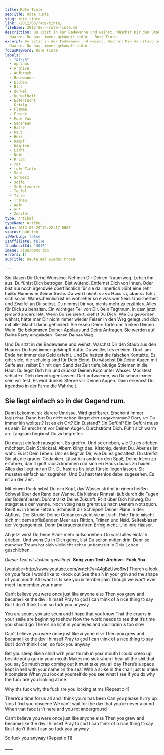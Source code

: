 ```yaml
---
title: Rote Tinte
seoTitle: Rote Tinte
slug: rote-tinte
link: /2012/05/rote-tinte/
fileName: 2012-05---rote-tinte.md
description: Du sitzt in der Badewanne und weinst. Wäschst Dir den Staub aus den
  Haaren. Du hast immer gekämpft dafür - Rote Tinte
excerpt: Du sitzt in der Badewanne und weinst. Wäschst Dir den Staub aus den
  Haaren. Du hast immer gekämpft dafür.
focusKeyword: Rote Tinte
labels:
  - "&lt;3"
  - Applaus
  - Archive
  - Aufbruch
  - Badewanne
  - blühen
  - Blut
  - dunkel
  - Dunkelheit
  - Eifersucht
  - Erfolg
  - Flamme
  - Freude
  - Fuck You
  - Gedanken
  - Haare
  - Haut
  - Herz
  - Kampf
  - kämpfen
  - Licht
  - Neid
  - Prosa
  - rot
  - rote Tinte
  - Sand
  - Schmerz
  - seife
  - Selbstzweifel
  - Teufel
  - Tinte
  - Tränen
  - Wein
  - Wut
  - Zweifel
type: Artikel
typeName: Artikel
date: 2012-05-29T12:22:17.000Z
status: publish
isWerbung: false
isAffiliate: false
thumbnailId: "3047"
image: /img/demo.jpg
errors: []
subTitle: Heute mal wieder Prosa
  
---
```


Sie klauen Dir Deine Wünsche. Nehmen Dir Deinen Traum weg. Leben ihn aus. Du
fühlst Dich betrogen. Bist wütend. Entfernst Dich von Ihnen. Oder bist nur noch
irgendwie oberflächlich für sie da. Innerlich blüht eine sehr heiße Flamme in
Deiner Seele. Du weißt nicht, ob es Hass ist, aber es fühlt sich so an.
Wahrscheinlich ist es wohl eher so etwas wie Neid. Unsicherheit und Zweifel an
Dir selbst. Du nimmst Dir vor, nichts mehr zu erzählen. Alles für Dich zu
behalten. Ein wichtiger Teil von Dir. Dein Tagtraum, in dem jetzt jemand anders
lebt. Wenn Du sie siehst, siehst Du Dich. Wie Du geworden währst, hätte man Dir
nicht immer wieder Felsen in den Weg gelegt und dich mit aller Macht daran
gehindert. Sie essen Deine Torte und trinken Deinen Wein. Sie bekommen Deinen
Applaus und Deine Anfragen. Sie werden auf Deine Party eingeladen. Gehen Deinen
Weg.

Und Du sitzt in der Badewanne und weinst. Wäschst Dir den Staub aus den Haaren.
Du hast immer gekämpft dafür. Du wolltest es erleben. Doch am Ende hat immer das
Geld gefehlt. Und Du hattest die falschen Kontakte. Es gibt viele, die schuldig
sind für Dein Elend. Du wäschst Dir Deine Augen mit Seife aus, reibst Dir mit
dem Sand der Zeit tiefe, blutige Striemen in die Haut. Du legst Dich hin und
drückst Deinen Kopf unter Wasser. Möchtest schlafen. Dich davontragen lassen.
Dort aufwachen, wo Du schon immer sein wolltest. Es wird dunkel. Sterne vor
Deinen Augen. Dann erkennst Du irgendwo in der Ferne die Wahrheit.

## Sie liegt einfach so in der Gegend rum.

Dann bekommt sie klarere Umrisse. Wird greifbarer. Erscheint immer logischer.
Denn bist Du nicht schon längst dort angekommen? Dort, wo Du immer hin wolltest?
Ist es ein Ort? Ein Zustand? Ein Gefühl? Ein Gefühl muss es sein. Es erscheint
vor Deinen Augen. Durchströmt Dich. Fühlt sich warm an. Langsam beginnst Du zu
begreifen.

Du musst einfach rausgehen. Es greifen. Und so erleben, wie Du es erleben
möchtest. Dein Schicksal. Albern klingt das. Kitschig, denkst Du. Aber es ist
wahr. Es ist Dein Leben. Und es liegt an Dir, wie Du es gestaltest. Du streifst
Sie ab, die grauen Gedanken. Lässt den anderen den Spaß, Deine Ideen zu
erfahren, damit groß rauszukommen und sich ein Haus daraus zu bauen. Alles das
liegt nur an Dir. Du hast es bis jetzt für sie liegen lassen. Sie mussten
einfach nur zugreifen. Und Du hast tatenlos dabei zugesehen. Es ist an der Zeit.

Mit einem Ruck hebst Du den Kopf, das Wasser strömt in einem heißen Schwall über
den Rand der Wanne. Ein kleines Rinnsal läuft durch die Fugen der Bodenfliesen.
Durchtränkt Deine Zukunft. Rollt über Dich hinweg. Du steigst aus der Wanne.
Noch völlig nass greifst Du nach Deinem Notizbuch. Reißt es in kleine Fetzen.
Schmeißt die Schnipsel Deiner Pläne in den Abfluss. Der Strudel Deiner Gedanken
zieht sie mit sich. Rote Tinte mischt sich mit dem abfließenden Meer aus
Fiktion, Tränen und Neid. Seifenblasen der Vergangenheit. Denn Du brauchst ihren
Erfolg nicht. Und ihre Häuser.

Ab jetzt wirst Du keine Pläne mehr aufschreiben. Du wirst alles einfach erleben.
Und wenn Du in Dich gehst, bist Du schon mitten drin. Denn so mancher Traum hat
sich vielleicht schon unbemerkt in Dein Leben geschlichen.

_Dieser Text ist Justine gewidmet._ **Song zum Text: Archive - Fuck You**

[youtube=http://www.youtube.com/watch?v=A4gBzUwo6Iw] There’s a look on your face
I would like to knock out See the sin in your grin and the shape of your mouth
All I want is to see you in terrible pain Though we won’t ever meet I remember
your name

Can’t believe you were once just like anyone else Then you grew and became like
the devil himself Pray to god I can think of a nice thing to say But I don’t
think I can so fuck you anyway

You are scum, you are scum and I hope that you know That the cracks in your
smile are beginning to show Now the world needs to see that it’s time you should
go There’s no light in your eyes and your brain is too slow

Can’t believe you were once just like anyone else Then you grew and became like
the devil himself Pray to god I can think of a nice thing to say But I don’t
think I can, so fuck you anyway

Bet you sleep like a child with your thumb in your mouth I could creep up beside
put a gun in your mouth Makes me sick when I hear all the shit that you say So
much crap coming out it must take you all day There’s a space kept in hell with
your name on the seat With a spike in the chair just to make it complete When
you look at yourself do you see what I see If you do why the fuck are you
looking at me

Why the fuck why the fuck are you looking at me (Repeat x 4)

There’s a time for us all and I think yours has been Can you please hurry up
'cos I find you obscene We can’t wait for the day that you’re never around When
that face isn’t here and you rot underground

Can’t believe you were once just like anyone else Then you grew and became like
the devil himself Pray to god I can think of a nice thing to say But I don’t
think I can so fuck you anyway

So fuck you anyway (Repeat x 11)

\_\_\_\_ <div></div>

  